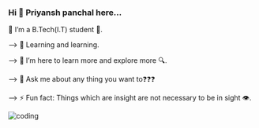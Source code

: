 ### Hi 👋 Priyansh panchal here...


<!--
**priyansh-13/priyansh-13** is a ✨ _special_ ✨ repository because its `README.md` (this file) appears on your GitHub profile.

Here are some ideas to get you started:

--> 🔭 I’m a B.Tech(I.T) student 🧧.


--> 🌱 Learning and learning.

--> 👯 I’m here to learn more and explore more 🔍.

--> 💬 Ask me about any thing you want to❓❓❓

--> ⚡ Fun fact: Things which are insight are not necessary to be in sight 👁️.

![coding](https://user-images.githubusercontent.com/105069366/170810667-5fdcdce3-97f4-4c8a-98ce-b49fa05054a7.gif)
